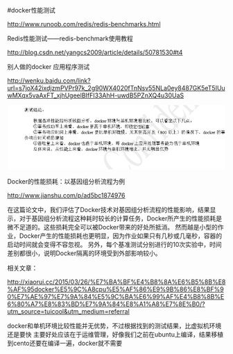 #docker性能测试

 http://www.runoob.com/redis/redis-benchmarks.html

Redis性能测试——redis-benchmark使用教程  

http://blog.csdn.net/yangcs2009/article/details/50781530#t4

别人做的docker 应用程序测试  

http://wenku.baidu.com/link?url=s7joX42ixdjzmPVPr97k_2g90WX4020fTnNsv55NLa0ey8487GK5eT5IUuwMXqx5vaAxFT_xjhUgeelBIfFI33AhH-uwdB5PZnXQ4u30UaS  

![网上找的docker测试结果](assets/docker测试结论.jpg) 

Docker的性能损耗：以基因组分析流程为例    

http://www.jianshu.com/p/ad5bc1874976  

在这篇论文中，我们评估了Docker技术对基因组分析流程的性能影响，结果显示，对于基因组分析流程这种耗时较长的计算任务，Docker所产生的性能损耗是微不足道的。这些损耗完全可以被Docker带来的好处所抵消。
然而越是小型的作业，Docker产生的性能损耗也更明显，因为作业如果只有几秒或几毫秒，容器的启动时间就会变得不容忽视。
另外，每个基准测试分别进行的10次实验中，时间差别都很小，说明Docker隔离的环境受到外部影响较小。  

相关文章：  

http://xiaorui.cc/2015/03/26/%E7%BA%BF%E4%B8%8A%E6%B5%8B%E8%AF%95docker%E5%9C%A8cpu%E5%AF%86%E9%9B%86%E8%BF%90%E7%AE%97%E7%9A%84%E5%9C%BA%E6%99%AF%E4%B8%8B%E6%80%A7%E8%83%BD%E7%9A%84%E8%A1%A8%E7%8E%B0/?utm_source=tuicool&utm_medium=referral

docker和单机环境比较性能并无优势，不过根据找到的测试结果，比虚拟机环境还是要快
主要好处应该在于运维管理，好像我们之前在ubuntu上编译，结果移植到cento还要在编译一遍，docker就不需要